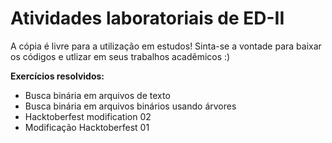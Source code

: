 # Atividades laboratoriais de ED-II
A cópia é livre para a utilização em estudos! Sinta-se a vontade para baixar os códigos e utlizar em seus trabalhos acadêmicos :)

<strong>Exercícios resolvidos:</strong>
- Busca binária em arquivos de texto
- Busca binária em arquivos binários usando árvores
- Hacktoberfest modification 02
- Modificação Hacktoberfest 01

